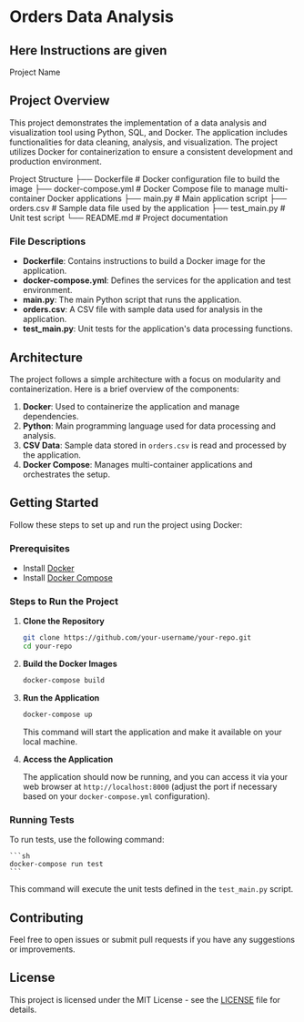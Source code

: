 # Orders Data Analysis

## Here Instructions are given

Project Name

## Project Overview

This project demonstrates the implementation of a data analysis and visualization tool using Python, SQL, and Docker. The application includes functionalities for data cleaning, analysis, and visualization. The project utilizes Docker for containerization to ensure a consistent development and production environment.

Project Structure
├── Dockerfile # Docker configuration file to build the image
├── docker-compose.yml # Docker Compose file to manage multi-container Docker applications
├── main.py # Main application script
├── orders.csv # Sample data file used by the application
├── test_main.py # Unit test script
└── README.md # Project documentation




### File Descriptions

- **Dockerfile**: Contains instructions to build a Docker image for the application.
- **docker-compose.yml**: Defines the services for the application and test environment.
- **main.py**: The main Python script that runs the application.
- **orders.csv**: A CSV file with sample data used for analysis in the application.
- **test_main.py**: Unit tests for the application's data processing functions.

## Architecture

The project follows a simple architecture with a focus on modularity and containerization. Here is a brief overview of the components:

1. **Docker**: Used to containerize the application and manage dependencies.
2. **Python**: Main programming language used for data processing and analysis.
3. **CSV Data**: Sample data stored in `orders.csv` is read and processed by the application.
4. **Docker Compose**: Manages multi-container applications and orchestrates the setup.

## Getting Started

Follow these steps to set up and run the project using Docker:

### Prerequisites

- Install [Docker](https://www.docker.com/get-started)
- Install [Docker Compose](https://docs.docker.com/compose/install/)

### Steps to Run the Project

1. **Clone the Repository**

    ```sh
    git clone https://github.com/your-username/your-repo.git
    cd your-repo
    ```

2. **Build the Docker Images**

    ```sh
    docker-compose build
    ```

3. **Run the Application**

    ```sh
    docker-compose up
    ```

    This command will start the application and make it available on your local machine.

4. **Access the Application**

    The application should now be running, and you can access it via your web browser at `http://localhost:8000` (adjust the port if necessary based on your `docker-compose.yml` configuration).

### Running Tests

To run tests, use the following command:

    ```sh
    docker-compose run test
    ```

This command will execute the unit tests defined in the `test_main.py` script.

## Contributing

Feel free to open issues or submit pull requests if you have any suggestions or improvements.

## License

This project is licensed under the MIT License - see the [LICENSE](LICENSE) file for details.

